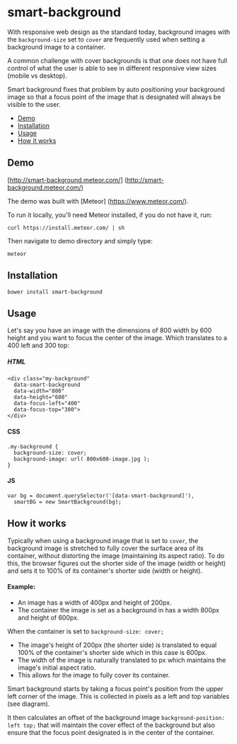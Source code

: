 # smart-background

With responsive web design as the standard today, background images with the `background-size` set to `cover` are frequently
used when setting a background image to a container.

A common challenge with cover backgrounds is that one does not have full control of what the user is able to see in different
responsive view sizes (mobile vs desktop).

Smart background fixes that problem by auto positioning your background image so that a focus point of the image that is
designated will always be visible to the user.

* [Demo](#demo)
* [Installation](#installation)
* [Usage](#usage)
* [How it works](#how-it-works)

<a name="demo"></a>
## Demo
[http://smart-background.meteor.com/] (http://smart-background.meteor.com/)

The demo was built with [Meteor] (https://www.meteor.com/).

To run it locally, you'll need Meteor installed, if you do not have it, run:

	curl https://install.meteor.com/ | sh

Then navigate to demo directory and simply type:

	meteor


<a name="installation"></a>
## Installation

	bower install smart-background


<a name="usage"></a>
## Usage

Let's say you have an image with the dimensions of 800 width by 600 height and you want to focus the center of the image.
Which translates to a 400 left and 300 top:

##### HTML

	<div class="my-background"
	  data-smart-background
	  data-width="800"
	  data-height="600"
	  data-focus-left="400"
	  data-focus-top="300">
	</div>

#### CSS

	.my-background {
	  background-size: cover;
	  background-image: url( 800x600-image.jpg );
	}

#### JS

	var bg = document.querySelector('[data-smart-background]'),
	  smartBG = new SmartBackground(bg);


<a name="how-it-works"></a>
## How it works

Typically when using a background image that is set to `cover`, the background image is stretched to fully cover the
surface area of its container, without distorting the image (maintaining its aspect ratio). To do this, the browser
figures out the shorter side of the image (width or height) and sets it to 100% of its container's shorter side
(width or height).

#### Example:
* An image has a width of 400px and height of 200px.
* The container the image is set as a background in has a width 800px and height of 600px.

When the container is set to `background-size: cover;`

* The image's height of 200px (the shorter side) is translated to equal 100% of the container's shorter side which in this case is 600px.
* The width of the image is naturally translated to px which maintains the image's initial aspect ratio.
* This allows for the image to fully cover its container.

Smart background starts by taking a focus point's position  from the upper left corner of the image. This is collected in pixels as a left and top variables (see diagram).

It then calculates an offset of the background image `background-position: left top;` that will maintain the cover effect of the background but also ensure that the focus point designated is in the center of the container.
